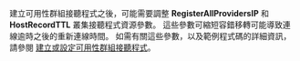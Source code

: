 建立可用性群組接聽程式之後，可能需要調整 **RegisterAllProvidersIP** 和 **HostRecordTTL** 叢集接聽程式資源參數。  這些參數可縮短容錯移轉可能導致連線逾時之後的重新連線時間。 如需有關這些參數，以及範例程式碼的詳細資訊，請參閱 [建立或設定可用性群組接聽程式](https://msdn.microsoft.com/library/hh213080.aspx#MultiSubnetFailover)。


